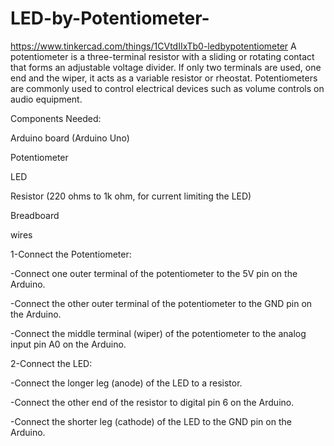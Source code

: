 # LED-by-Potentiometer-
https://www.tinkercad.com/things/1CVtdIIxTb0-ledbypotentiometer
A potentiometer is a three-terminal resistor with a sliding or rotating contact that forms an adjustable voltage divider. If only two terminals are used, one end and the wiper, it acts as a variable resistor or rheostat. Potentiometers are commonly used to control electrical devices such as volume controls on audio equipment.


Components Needed:

Arduino board (Arduino Uno)

Potentiometer

LED

Resistor (220 ohms to 1k ohm, for current limiting the LED)

Breadboard

 wires


 1-Connect the Potentiometer:
 
-Connect one outer terminal of the potentiometer to the 5V pin on the Arduino.

-Connect the other outer terminal of the potentiometer to the GND pin on the Arduino.

-Connect the middle terminal (wiper) of the potentiometer to the analog input pin A0 on the Arduino.


2-Connect the LED:

-Connect the longer leg (anode) of the LED to a resistor.

-Connect the other end of the resistor to digital pin 6 on the Arduino.

-Connect the shorter leg (cathode) of the LED to the GND pin on the Arduino.
